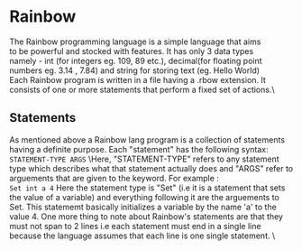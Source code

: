 # Rainbow 
The Rainbow programming language is a simple language that aims\
to be powerful and stocked with features. It has only 3 data types\
namely - int (for integers eg. 109, 89 etc.), decimal(for floating point numbers eg. 3.14 , 7.84) and string for storing text (eg. Hello World) \
Each Rainbow program is written in a file having a .rbow extension. It consists of one or more statements that perform a fixed set of actions.\

## Statements 
As mentioned above a Rainbow lang program is a collection of statements having a definite purpose. Each "statement" has the following syntax: \
``
STATEMENT-TYPE ARGS
``
\Here, "STATEMENT-TYPE" refers to any statement type which describes what that statement actually does and "ARGS" refer to arguements that are given to the keyword. For example :\
``
Set int a 4
``
Here the statement type is "Set" (i.e it is a statement that sets the value of a variable) and everything following it are the arguements
to Set. This statememt basically initializes a variable by the name 'a' to the value 4. One more thing to note about Rainbow's statements are that they must not span to 2 lines i.e each statement must end in a single line because the language assumes that each line is one single statement. \

